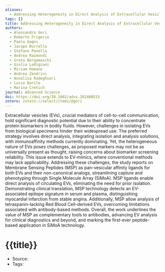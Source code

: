 ```yaml
---
aliases:
  - Addressing Heterogeneity in Direct Analysis of Extracellular Vesicles and Their Analogs by Membrane Sensing Peptides as Pan-Vesicular Affinity Probes
tags: []
title: Addressing Heterogeneity in Direct Analysis of Extracellular Vesicles and Their Analogs by Membrane Sensing Peptides as Pan-Vesicular Affinity Probes
authors:
  - Alessandro Gori
  - Roberto Frigerio
  - Paola Gagni
  - Jacopo Burrello
  - Stefano Panella
  - Andrea Raimondi
  - Greta Bergamaschi
  - Giulia Lodigiani
  - Miriam Romano
  - Andrea Zendrini
  - Annalisa Radeghieri
  - Lucio Barile
  - Marina Cretich
journal: Advanced Science
doi: https://doi.org/10.1002/advs.202400533
zotero: zotero://select/items/@gori
---
```

<!-- START_ABSTRACT -->
Extracellular vesicles (EVs), crucial mediators of cell-to-cell communication, hold significant diagnostic potential due to their ability to concentrate protein biomarkers in bodily fluids. However, challenges in isolating EVs from biological specimens hinder their widespread use. The preferred strategy involves direct analysis, integrating isolation and analysis solutions, with immunoaffinity methods currently dominating. Yet, the heterogeneous nature of EVs poses challenges, as proposed markers may not be as universally present as thought, raising concerns about biomarker screening reliability. This issue extends to EV-mimics, where conventional methods may lack applicability. Addressing these challenges, the study reports on Membrane Sensing Peptides (MSP) as pan-vesicular affinity ligands for both EVs and their non-canonical analogs, streamlining capture and phenotyping through Single Molecule Array (SiMoA). MSP ligands enable direct analysis of circulating EVs, eliminating the need for prior isolation. Demonstrating clinical translation, MSP technology detects an EV-associated epitope signature in serum and plasma, distinguishing myocardial infarction from stable angina. Additionally, MSP allow analysis of tetraspanin-lacking Red Blood Cell-derived EVs, overcoming limitations associated with antibody-based methods. Overall, the work underlines the value of MSP as complementary tools to antibodies, advancing EV analysis for clinical diagnostics and beyond, and marking the first-ever peptide-based application in SiMoA technology.
<!-- END_ABSTRACT -->

<!-- START_TEMPLATE -->
# {{title}}

- Source:
- Tags: 
<!-- END_TEMPLATE -->
